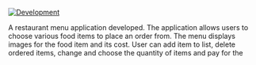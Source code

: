 
[![Development](https://img.shields.io/badge/development-pass-green.svg)]()

A restaurant menu application developed. The application allows users to choose various food items to place an order from. The menu displays images for the food item and its cost. User can add item to list, delete ordered items, change and choose the quantity of items and pay for the
